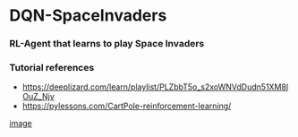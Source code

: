 # DQN-SpaceInvaders

### RL-Agent that learns to play Space Invaders 

### Tutorial references
* https://deeplizard.com/learn/playlist/PLZbbT5o_s2xoWNVdDudn51XM8lOuZ_Njv
* https://pylessons.com/CartPole-reinforcement-learning/

[image](https://i.ytimg.com/vi/opru6qPsPa4/hqdefault.jpg)
